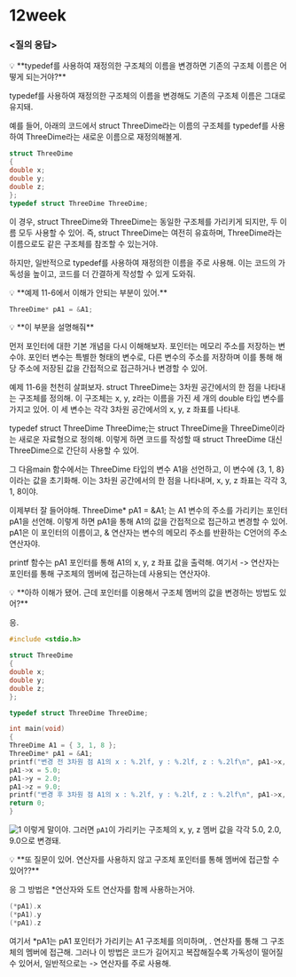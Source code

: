 # 12week

### **<질의 응답>**

<aside>
💡 **typedef를 사용하여 재정의한 구조체의 이름을 변경하면 기존의 구조체 이름은 어떻게 되는거야?**

</aside>

 typedef를 사용하여 재정의한 구조체의 이름을 변경해도 기존의 구조체 이름은 그대로 유지돼.

 예를 들어, 아래의 코드에서 struct ThreeDime라는 이름의 구조체를 typedef를 사용하여 ThreeDime라는 새로운 이름으로 재정의해볼게.

```c
struct ThreeDime
{
double x;
double y;
double z;
};
typedef struct ThreeDime ThreeDime;
```

 이 경우, struct ThreeDime와 ThreeDime는 동일한 구조체를 가리키게 되지만, 두 이름 모두 사용할 수 있어. 즉, struct ThreeDime는 여전히 유효하며, ThreeDime라는 이름으로도 같은 구조체를 참조할 수 있는거야.

 하지만, 일반적으로 typedef를 사용하여 재정의한 이름을 주로 사용해. 이는 코드의 가독성을 높이고, 코드를 더 간결하게 작성할 수 있게 도와줘.

<aside>
💡 **예제 11-6에서 이해가 안되는 부분이 있어.**

</aside>

```c
ThreeDime* pA1 = &A1;
```

<aside>
💡 **이 부분을 설명해줘**

</aside>

 먼저 포인터에 대한 기본 개념을 다시 이해해보자. 포인터는 메모리 주소를 저장하는 변수야. 포인터 변수는 특별한 형태의 변수로, 다른 변수의 주소를 저장하며 이를 통해 해당 주소에 저장된 값을 간접적으로 접근하거나 변경할 수 있어.

 예제 11-6을 천천히 살펴보자. struct ThreeDime는 3차원 공간에서의 한 점을 나타내는 구조체를 정의해. 이 구조체는 x, y, z라는 이름을 가진 세 개의 double 타입 변수를 가지고 있어. 이 세 변수는 각각 3차원 공간에서의 x, y, z 좌표를 나타내.

 typedef struct ThreeDime ThreeDime;는 struct ThreeDime을 ThreeDime이라는 새로운 자료형으로 정의해. 이렇게 하면 코드를 작성할 때 struct ThreeDime 대신 ThreeDime으로 간단히 사용할 수 있어.

 그 다음main 함수에서는 ThreeDime 타입의 변수 A1을 선언하고, 이 변수에 {3, 1, 8}이라는 값을 초기화해. 이는 3차원 공간에서의 한 점을 나타내며, x, y, z 좌표는 각각 3, 1, 8이야.

 이제부터 잘 들어야해. ThreeDime* pA1 = &A1; 는 A1 변수의 주소를 가리키는 포인터 pA1을 선언해. 이렇게 하면 pA1을 통해 A1의 값을 간접적으로 접근하고 변경할 수 있어. pA1은 이 포인터의 이름이고, & 연산자는 변수의 메모리 주소를 반환하는 C언어의 주소 연산자야.

 printf 함수는 pA1 포인터를 통해 A1의 x, y, z 좌표 값을 출력해. 여기서 -> 연산자는 포인터를 통해 구조체의 멤버에 접근하는데 사용되는 연산자야.

<aside>
💡 **아하 이해가 됐어. 근데 포인터를 이용해서 구조체 멤버의 값을 변경하는 방법도 있어?**

</aside>

응.

```c
#include <stdio.h>

struct ThreeDime
{
double x;
double y;
double z;
};

typedef struct ThreeDime ThreeDime;

int main(void)
{
ThreeDime A1 = { 3, 1, 8 };
ThreeDime* pA1 = &A1;
printf("변경 전 3차원 점 A1의 x : %.2lf, y : %.2lf, z : %.2lf\n", pA1->x, pA1->y, pA1->z);
pA1->x = 5.0;
pA1->y = 2.0;
pA1->z = 9.0;
printf("변경 후 3차원 점 A1의 x : %.2lf, y : %.2lf, z : %.2lf\n", pA1->x, pA1->y, pA1->z);
return 0;
}
```
![1](https://github.com/hyeyuny/C_pg-3_group-notes-note-1/assets/144858340/e907d9d8-bb45-4b6d-98f5-b109abe12491)
이렇게 말이야. 그러면 `pA1`이 가리키는 구조체의 x, y, z 멤버 값을 각각 5.0, 2.0, 9.0으로 변경돼.

<aside>
💡 **또 질문이 있어. 연산자를 사용하지 않고 구조체 포인터를 통해 멤버에 접근할 수 있어??**

</aside>

응 그 방법은 *연산자와 도트 연산자를 함께 사용하는거야.

```c
(*pA1).x
(*pA1).y
(*pA1).z
```

여기서 *pA1는 pA1 포인터가 가리키는 A1 구조체를 의미하며, . 연산자를 통해 그 구조체의 멤버에 접근해. 그러나 이 방법은 코드가 길어지고 복잡해질수록 가독성이 떨어질 수 있어서, 일반적으로는 -> 연산자를 주로 사용해.
